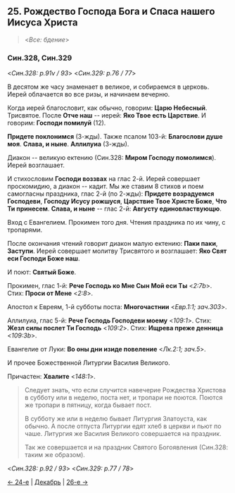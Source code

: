 ## 25. Рождество Господа Бога и Спаса нашего Иисуса Христа

> <*Все: бдение*>

### Син.328, Син.329

<*Син.328: p.91v / 93*>
<*Син.329: p.76 / 77*>

В десятом же часу знаменает в великое, и собираемся в церковь.
Иерей облачается во все ризы, и начинаем вечерню.

Когда иерей благословит, как обычно, говорим: **Царю Небесный**.
Трисвятое. После **Отче наш** -- иерей: **Яко Твое есть Царствие**.
И говорим: **Господи помилуй** (12).

**Придете поклонимся** (3-жды).
Также псалом 103-й: **Благослови душе моя**.
**Слава, и ныне**. **Аллилуиа** (3-жды).

Диакон -- великую ектению (Син.328: **Миром Господу помолимся**).
Иерей возглашает.

И стихословим **Господи воззвах** на глас 2-й.
Иерей совершает проскомидию, а диакон -- кадит.
Мы же ставим 8 стихов и поем самогласны праздника, глас 2-й (по 2-жды):
**Придете возрадуемся Господеви**,
**Господу Исусу рожшуся**,
**Царствие Твое Христе Боже**,
**Что Ти принесем**.
**Слава, и ныне** -- глас 2-й: **Августу единовластвующю**.

Вход с Евангелием. Прокимен того дня.
Чтения праздника по их чину, с тропарями.

После окончания чтений говорит диакон малую ектению: **Паки паки**, **Заступи**.
Иерей совершает молитву Трисвятого и возглашает: **Яко Свят еси Господи Боже наш**.

И поют: **Святый Боже**.

Прокимен, глас 1-й: **Рече Господь ко Мне Сын Мой еси Ты** <*2:7b*>.
Стих: **Проси от Мене** <*2:8*>.

Апостол к Евреям, 1-й субботы поста: **Многочастнии** <*Евр.1:1; зач.303*>.

Аллилуиа, глас 5-й: **Рече Господь Господеви моему** <*109:1*>.
Стих: **Жезл силы послет Ти Господь** <*109:2*>.
Стих: **Ищрева преже денница** <*109:3b*>.

Евангелие от Луки: **Во оны дни изиде повеление** <*Лк.2:1; зач.5*>.

И прочее Божественной Литургии Василия Великого.

Причастен: **Хвалите** <*148:1*>.

> Следует знать, что если случится навечерие Рождества Христова в субботу или в неделю,
> поста нет, и тропари не поются. Поются же тропари в пятницу, когда бывает пост.
>
> В субботу же или в неделю бывает Литургия Златоуста, как обычно. А после отпуста
> Литургии едят хлеб в церкви и пьют по чаше. Литургия же Василия Великого совершается
> на праздник.
>
> Так же совершается и на праздник Святого Богоявления (Син.328: таким же образом).

<*Син.328: p.92 / 93*>
<*Син.329: p.77 / 78*>


[← 24-е](12_24_SAB.ru.md) | [Декабрь](README.md#25-й) | [26-е →](12_26_SAB.ru.md) 
